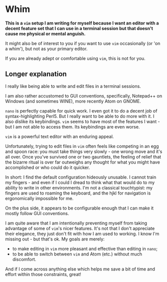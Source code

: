 # Whim

**This is a `vim` setup I am writing for myself because I want an editor with a decent feature set that I can use in a terminal session but that doesn't cause me physical or mental anguish.**

It might also be of interest to you if you want to use `vim` occasionally (or 'on a whim'), but not as your primary editor.

If you are already adept or comfortable using `vim`, this is not for you.

## Longer explanation

I really like being able to write and edit files in a terminal sessions.

I am also rather accustomed to GUI conventions, specifically, Notepad++ on Windows (and sometimes WINE), more recently Atom on GNOME.

`nano` is perfectly capable for quick work. I even got it to do a decent job of syntax-highlighting Perl5. But I really want to be able to do more with it. I also dislike its keybindings. `vim` seems to have most of the features I want - but I am not able to access them. Its keybindings are even worse.

`vim` is a powerful text editor with an enduring appeal.

Unfortunately, trying to edit files in `vim` often feels like competing in an egg and spoon race: you must take things very slowly - one wrong move and it's all over. Once you've survived one or two gauntlets, the feeling of relief that the bizarre ritual is over far outweighs any thought for what you might have accomplished or who could do it quicker.

In short: I find the default configuration hideously unusable. I cannot train my fingers - and even if I could I dread to think what that would do to my ability to write in other environments. I'm not a classical touchtypist: my fingers are used to roaming the keyboard, and the hjkl for navigation is ergonomically impossible for me.

On the plus side, it appears to be configurable enough that I can make it mostly follow GUI conventions.

I am quite aware that I am intentionally preventing myself from taking advantage of some of `vim`'s nicer features. It's not that I don't appreciate their elegance, they just don't fit with how I am used to working. I know I'm missing out - but that's ok. My goals are merely:

- to make editing in `vim` more pleasant and effective than editing in `nano`;
- to be able to switch between `vim` and Atom (etc.) without much discomfort.

And if I come across anything else which helps me save a bit of time and effort within those constraints, great!

